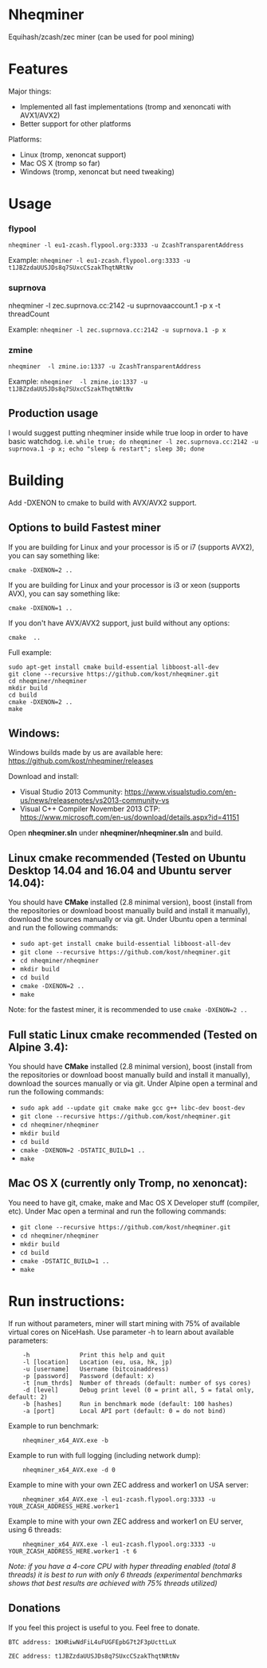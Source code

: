 # Nheqminer

Equihash/zcash/zec miner (can be used for pool mining)

# Features

Major things:
- Implemented all fast implementations (tromp and xenoncati with AVX1/AVX2) 
- Better support for other platforms

Platforms:
- Linux (tromp, xenoncat support)
- Mac OS X (tromp so far)
- Windows (tromp, xenoncat but need tweaking)

# Usage

### flypool
`nheqminer -l eu1-zcash.flypool.org:3333 -u ZcashTransparentAddress`

Example:
`nheqminer -l eu1-zcash.flypool.org:3333 -u t1JBZzdaUUSJDs8q7SUxcCSzakThqtNRtNv`

### suprnova
nheqminer -l zec.suprnova.cc:2142 -u suprnovaaccount.1 -p x -t threadCount 

Example:
`nheqminer -l zec.suprnova.cc:2142 -u suprnova.1 -p x`

### zmine
`nheqminer  -l zmine.io:1337 -u ZcashTransparentAddress`

Example:
`nheqminer  -l zmine.io:1337 -u t1JBZzdaUUSJDs8q7SUxcCSzakThqtNRtNv`

## Production usage

I would suggest putting nheqminer inside while true loop in order to have basic watchdog. i.e.
`while true; do nheqminer -l zec.suprnova.cc:2142 -u suprnova.1 -p x; echo "sleep & restart"; sleep 30; done`

# Building

Add -DXENON to cmake to build with AVX/AVX2 support. 

## Options to build Fastest miner

If you are building for Linux and your processor is i5 or i7 (supports AVX2), you can say something like:

`cmake -DXENON=2 ..`

If you are building for Linux and your processor is i3 or xeon (supports AVX), you can say something like:

`cmake -DXENON=1 ..`

If you don't have AVX/AVX2 support, just build without any options:

`cmake  ..`

Full example:
```
sudo apt-get install cmake build-essential libboost-all-dev
git clone --recursive https://github.com/kost/nheqminer.git
cd nheqminer/nheqminer
mkdir build
cd build
cmake -DXENON=2 ..
make
```

## Windows:

Windows builds made by us are available here: https://github.com/kost/nheqminer/releases

Download and install:
- Visual Studio 2013 Community: https://www.visualstudio.com/en-us/news/releasenotes/vs2013-community-vs
- Visual C++ Compiler November 2013 CTP: https://www.microsoft.com/en-us/download/details.aspx?id=41151

Open **nheqminer.sln** under **nheqminer/nheqminer.sln** and build.

## Linux cmake **recommended** (Tested on Ubuntu Desktop 14.04 and 16.04 and Ubuntu server 14.04):
You should have **CMake** installed (2.8 minimal version), boost (install from the repositories or download boost manually build and install it manually), download the sources manually or via git. 
Under Ubuntu open a terminal and run the following commands:
  - `sudo apt-get install cmake build-essential libboost-all-dev`
  - `git clone --recursive https://github.com/kost/nheqminer.git`
  - `cd nheqminer/nheqminer`
  - `mkdir build`
  - `cd build`
  - `cmake -DXENON=2 ..`
  - `make`

Note: for the fastest miner, it is recommended to use `cmake -DXENON=2 ..`

## Full static Linux cmake **recommended** (Tested on Alpine 3.4):
You should have **CMake** installed (2.8 minimal version), boost (install from the repositories or download boost manually build and install it manually), download the sources manually or via git. 
Under Alpine open a terminal and run the following commands:
  - `sudo apk add --update git cmake make gcc g++ libc-dev boost-dev`
  - `git clone --recursive https://github.com/kost/nheqminer.git`
  - `cd nheqminer/nheqminer`
  - `mkdir build`
  - `cd build`
  - `cmake -DXENON=2 -DSTATIC_BUILD=1 ..`
  - `make`


## Mac OS X  (currently only Tromp, no xenoncat):
You need to have git, cmake, make and Mac OS X Developer stuff (compiler, etc).
Under Mac open a terminal and run the following commands:
  - `git clone --recursive https://github.com/kost/nheqminer.git`
  - `cd nheqminer/nheqminer`
  - `mkdir build`
  - `cd build`
  - `cmake -DSTATIC_BUILD=1 ..`
  - `make`
  
# Run instructions:

If run without parameters, miner will start mining with 75% of available virtual cores on NiceHash. Use parameter -h to learn about available parameters:

        -h              Print this help and quit
        -l [location]   Location (eu, usa, hk, jp)
        -u [username]   Username (bitcoinaddress)
        -p [password]   Password (default: x)
        -t [num_thrds]  Number of threads (default: number of sys cores)
        -d [level]      Debug print level (0 = print all, 5 = fatal only, default: 2)
        -b [hashes]     Run in benchmark mode (default: 100 hashes)
        -a [port]       Local API port (default: 0 = do not bind)
        
Example to run benchmark:

        nheqminer_x64_AVX.exe -b
        
Example to run with full logging (including network dump):

        nheqminer_x64_AVX.exe -d 0
        
Example to mine with your own ZEC address and worker1 on USA server:

        nheqminer_x64_AVX.exe -l eu1-zcash.flypool.org:3333 -u YOUR_ZCASH_ADDRESS_HERE.worker1

Example to mine with your own ZEC address and worker1 on EU server, using 6 threads:

        nheqminer_x64_AVX.exe -l eu1-zcash.flypool.org:3333 -u YOUR_ZCASH_ADDRESS_HERE.worker1 -t 6

<i>Note: if you have a 4-core CPU with hyper threading enabled (total 8 threads) it is best to run with only 6 threads (experimental benchmarks shows that best results are achieved with 75% threads utilized)</i>

## Donations
If you feel this project is useful to you. Feel free to donate.

    BTC address: 1KHRiwNdFiL4uFUGFEpbG7t2F3pUcttLuX

    ZEC address: t1JBZzdaUUSJDs8q7SUxcCSzakThqtNRtNv



